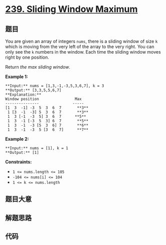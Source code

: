# [239. Sliding Window Maximum](https://leetcode.com/problems/sliding-window-maximum)

## 题目

You are given an array of integers `nums`, there is a sliding window of size
`k` which is moving from the very left of the array to the very right. You can
only see the `k` numbers in the window. Each time the sliding window moves
right by one position.

Return _the max sliding window_.



**Example 1:**

    
    
    **Input:** nums = [1,3,-1,-3,5,3,6,7], k = 3
    **Output:** [3,3,5,5,6,7]
    **Explanation:** 
    Window position                Max
    ---------------               -----
    [1  3  -1] -3  5  3  6  7       **3**
     1 [3  -1  -3] 5  3  6  7       **3**
     1  3 [-1  -3  5] 3  6  7      **5**
     1  3  -1 [-3  5  3] 6  7       **5**
     1  3  -1  -3 [5  3  6] 7       **6**
     1  3  -1  -3  5 [3  6  7]      **7**
    

**Example 2:**

    
    
    **Input:** nums = [1], k = 1
    **Output:** [1]
    



**Constraints:**

  * `1 <= nums.length <= 105`
  * `-104 <= nums[i] <= 104`
  * `1 <= k <= nums.length`


## 题目大意

## 解题思路

## 代码

```javascript

```
